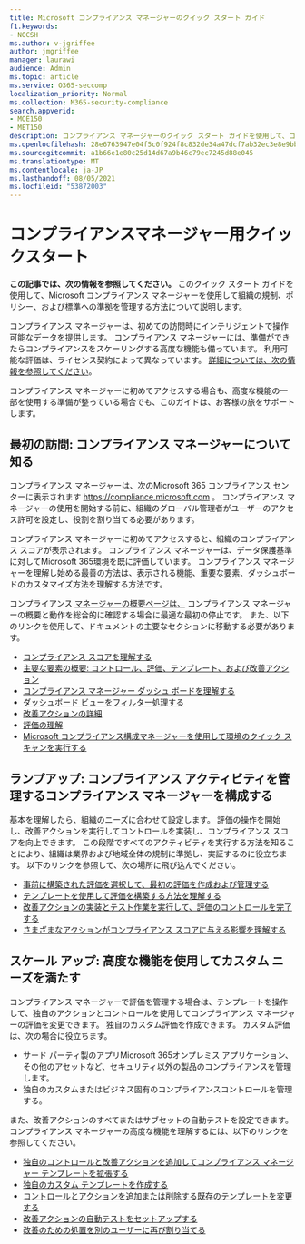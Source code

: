 ```yaml
---
title: Microsoft コンプライアンス マネージャーのクイック スタート ガイド
f1.keywords:
- NOCSH
ms.author: v-jgriffee
author: jmgriffee
manager: laurawi
audience: Admin
ms.topic: article
ms.service: O365-seccomp
localization_priority: Normal
ms.collection: M365-security-compliance
search.appverid:
- MOE150
- MET150
description: コンプライアンス マネージャーのクイック スタート ガイドを使用して、コンプライアンス マネージャーの理解、セットアップ、および使用に関するジャーニーを支援します。
ms.openlocfilehash: 28e6763947e04f5c0f924f8c832de34a47dcf7ab32ec3e8e9bba14fddb7976ad
ms.sourcegitcommit: a1b66e1e80c25d14d67a9b46c79ec7245d88e045
ms.translationtype: MT
ms.contentlocale: ja-JP
ms.lasthandoff: 08/05/2021
ms.locfileid: "53872003"
---
```

# <a name="compliance-manager-quickstart"></a>コンプライアンスマネージャー用クイックスタート

**この記事では、次の情報を参照してください。** このクイック スタート ガイドを使用して、Microsoft コンプライアンス マネージャーを使用して組織の規制、ポリシー、および標準への準拠を管理する方法について説明します。

コンプライアンス マネージャーは、初めての訪問時にインテリジェントで操作可能なデータを提供します。 コンプライアンス マネージャーには、準備ができたらコンプライアンスをスケーリングする高度な機能も備っています。 利用可能な評価は、ライセンス契約によって異なっています。 [詳細については、次の情報を参照してください](/office365/servicedescriptions/microsoft-365-service-descriptions/microsoft-365-tenantlevel-services-licensing-guidance/microsoft-365-security-compliance-licensing-guidance)。

コンプライアンス マネージャーに初めてアクセスする場合も、高度な機能の一部を使用する準備が整っている場合でも、このガイドは、お客様の旅をサポートします。

## <a name="first-visit-get-to-know-compliance-manager"></a>最初の訪問: コンプライアンス マネージャーについて知る

コンプライアンス マネージャーは、次のMicrosoft 365 コンプライアンス センターに表示されます https://compliance.microsoft.com 。 コンプライアンス マネージャーの使用を開始する前[](compliance-manager-setup.md#set-user-permissions-and-assign-roles)に、組織のグローバル管理者がユーザーのアクセス許可を設定し、役割を割り当てる必要があります。

コンプライアンス マネージャーに初めてアクセスすると、組織のコンプライアンス スコアが表示されます。 コンプライアンス マネージャーは、データ保護基準に対してMicrosoft 365環境を既に評価しています。 コンプライアンス マネージャーを理解し始める最善の方法は、表示される機能、重要な要素、ダッシュボードのカスタマイズ方法を理解する方法です。

コンプライアンス [マネージャーの概要ページは、](compliance-manager.md) コンプライアンス マネージャーの概要と動作を総合的に確認する場合に最適な最初の停止です。 また、以下のリンクを使用して、ドキュメントの主要なセクションに移動する必要があります。

- [コンプライアンス スコアを理解する](compliance-manager.md#understanding-your-compliance-score)
- [主要な要素の概要: コントロール、評価、テンプレート、および改善アクション](compliance-manager.md#key-elements-controls-assessments-templates-improvement-actions)
- [コンプライアンス マネージャー ダッシュ ボードを理解する](compliance-manager-setup.md#understand-the-compliance-manager-dashboard)
- [ダッシュボード ビューをフィルター処理する](compliance-manager-setup.md#filtering-your-dashboard-view)
- [改善アクションの詳細](compliance-manager-setup.md#improvement-actions-page)
- [評価の理解](compliance-manager.md#assessments)
- [Microsoft コンプライアンス構成マネージャーを使用して環境のクイック スキャンを実行する](compliance-manager-mcca.md)

## <a name="ramping-up-configure-compliance-manager-to-manage-your-compliance-activities"></a>ランプアップ: コンプライアンス アクティビティを管理するコンプライアンス マネージャーを構成する

基本を理解したら、組織のニーズに合わせて設定します。 評価の操作を開始し、改善アクションを実行してコントロールを実装し、コンプライアンス スコアを向上できます。 この段階ですべてのアクティビティを実行する方法を知ることにより、組織は業界および地域全体の規制に準拠し、実証するのに役立ちます。 以下のリンクを参照して、次の場所に飛び込んでください。

- [事前に構築された評価を選択して、最初の評価を作成および管理する](compliance-manager-assessments.md)
- [テンプレートを使用して評価を構築する方法を理解する](compliance-manager-templates.md)
- [改善アクションの実装とテスト作業を実行して、評価のコントロールを完了する](compliance-manager-improvement-actions.md)
- [さまざまなアクションがコンプライアンス スコアに与える影響を理解する](compliance-score-calculation.md)

## <a name="scaling-up-use-advanced-functionality-to-meet-your-custom-needs"></a>スケール アップ: 高度な機能を使用してカスタム ニーズを満たす

コンプライアンス マネージャーで評価を管理する場合は、テンプレートを操作して、独自のアクションとコントロールを使用してコンプライアンス マネージャーの評価を変更できます。 独自のカスタム評価を作成できます。 カスタム評価は、次の場合に役立ちます。

- サード パーティ製のアプリMicrosoft 365オンプレミス アプリケーション、その他のアセットなど、セキュリティ以外の製品のコンプライアンスを管理します。
- 独自のカスタムまたはビジネス固有のコンプライアンスコントロールを管理する。

また、改善アクションのすべてまたはサブセットの自動テストを設定できます。 コンプライアンス マネージャーの高度な機能を理解するには、以下のリンクを参照してください。

- [独自のコントロールと改善アクションを追加してコンプライアンス マネージャー テンプレートを拡張する](compliance-manager-templates.md#extend-microsoft-365-assessment-templates)
- [独自のカスタム テンプレートを作成する](compliance-manager-templates.md#create-an-assessment-template)
- [コントロールとアクションを追加または削除する既存のテンプレートを変更する](compliance-manager-templates.md#modify-a-template)
- [改善アクションの自動テストをセットアップする](compliance-manager-setup.md#set-up-automated-testing)
- [改善のための処置を別のユーザーに再び割り当てる](compliance-manager-setup.md#reassign-improvement-actions-to-another-user)